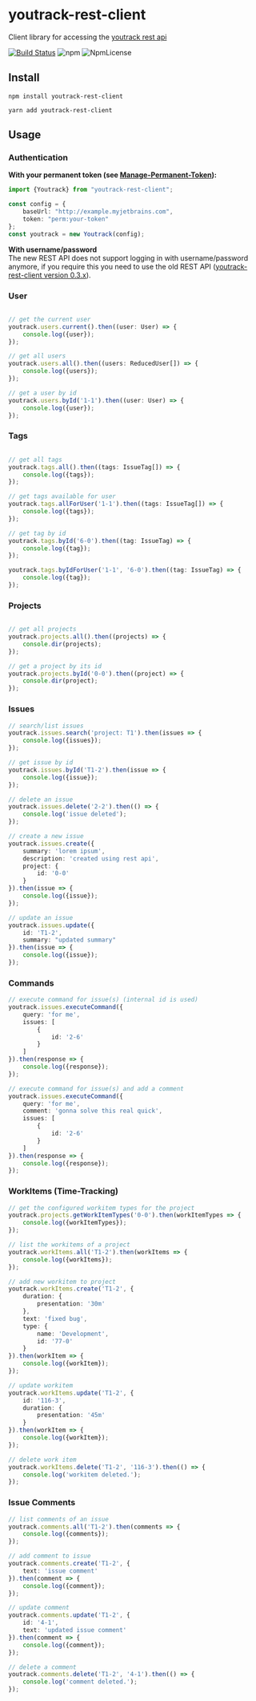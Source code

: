 # youtrack-rest-client
Client library for accessing the [youtrack rest api](https://www.jetbrains.com/help/youtrack/standalone/youtrack-rest-api-reference.html)

[![Build Status](https://travis-ci.com/shanehofstetter/youtrack-rest-client.svg?branch=master)](https://travis-ci.com/shanehofstetter/youtrack-rest-client)
![npm](https://img.shields.io/npm/v/youtrack-rest-client.svg)
![NpmLicense](https://img.shields.io/npm/l/youtrack-rest-client.svg)


## Install
```
npm install youtrack-rest-client
```
```
yarn add youtrack-rest-client
```


## Usage

### Authentication

**With your permanent token (see [Manage-Permanent-Token](https://www.jetbrains.com/help/youtrack/incloud/Manage-Permanent-Token.html)):**
```typescript
import {Youtrack} from "youtrack-rest-client";

const config = {
    baseUrl: "http://example.myjetbrains.com", 
    token: "perm:your-token"
};
const youtrack = new Youtrack(config);
```

**With username/password**  
The new REST API does not support logging in with username/password anymore, if you require this you need to use the old REST API ([youtrack-rest-client version 0.3.x](https://github.com/shanehofstetter/youtrack-rest-client/releases/tag/v0.3.2)).

### User

```typescript

// get the current user
youtrack.users.current().then((user: User) => {
    console.log({user});
});

// get all users
youtrack.users.all().then((users: ReducedUser[]) => {
    console.log({users});
});

// get a user by id
youtrack.users.byId('1-1').then((user: User) => {
    console.log({user});
});

```

### Tags
```typescript

// get all tags
youtrack.tags.all().then((tags: IssueTag[]) => {
    console.log({tags});
});

// get tags available for user
youtrack.tags.allForUser('1-1').then((tags: IssueTag[]) => {
    console.log({tags});
});

// get tag by id
youtrack.tags.byId('6-0').then((tag: IssueTag) => {
    console.log({tag});
});

youtrack.tags.byIdForUser('1-1', '6-0').then((tag: IssueTag) => {
    console.log({tag});
});
```

### Projects
```typescript

// get all projects
youtrack.projects.all().then((projects) => {
    console.dir(projects);
});

// get a project by its id
youtrack.projects.byId('0-0').then((project) => {
    console.dir(project);
});

```

### Issues

```typescript
// search/list issues
youtrack.issues.search('project: T1').then(issues => {
    console.log({issues});
});
```

```typescript
// get issue by id
youtrack.issues.byId('T1-2').then(issue => {
    console.log({issue});
});
```

```typescript
// delete an issue
youtrack.issues.delete('2-2').then(() => {
    console.log('issue deleted');
});
```

```typescript
// create a new issue
youtrack.issues.create({
    summary: 'lorem ipsum',
    description: 'created using rest api',
    project: {
        id: '0-0'
    }
}).then(issue => {
    console.log({issue});
});
```

```typescript
// update an issue
youtrack.issues.update({
    id: 'T1-2',
    summary: "updated summary"
}).then(issue => {
    console.log({issue});
});
```

### Commands

```typescript
// execute command for issue(s) (internal id is used)
youtrack.issues.executeCommand({
    query: 'for me',
    issues: [
        {
            id: '2-6'
        }
    ]
}).then(response => {
    console.log({response});
});
```

```typescript
// execute command for issue(s) and add a comment
youtrack.issues.executeCommand({
    query: 'for me',
    comment: 'gonna solve this real quick',
    issues: [
        {
            id: '2-6'
        }
    ]
}).then(response => {
    console.log({response});
});
```

### WorkItems (Time-Tracking)

```typescript
// get the configured workitem types for the project
youtrack.projects.getWorkItemTypes('0-0').then(workItemTypes => {
    console.log({workItemTypes});
});
```

```typescript
// list the workitems of a project
youtrack.workItems.all('T1-2').then(workItems => {
    console.log({workItems});
});
```

```typescript
// add new workitem to project
youtrack.workItems.create('T1-2', {
    duration: {
        presentation: '30m'
    },
    text: 'fixed bug',
    type: {
        name: 'Development',
        id: '77-0'
    }
}).then(workItem => {
    console.log({workItem});
});
```

```typescript
// update workitem
youtrack.workItems.update('T1-2', {
    id: '116-3',
    duration: {
        presentation: '45m'
    }
}).then(workItem => {
    console.log({workItem});
});
```

```typescript
// delete work item
youtrack.workItems.delete('T1-2', '116-3').then(() => {
    console.log('workitem deleted.');
});
```

### Issue Comments

```typescript
// list comments of an issue
youtrack.comments.all('T1-2').then(comments => {
    console.log({comments});
});
```

```typescript
// add comment to issue
youtrack.comments.create('T1-2', {
    text: 'issue comment'
}).then(comment => {
    console.log({comment});
});
```

```typescript
// update comment
youtrack.comments.update('T1-2', {
    id: '4-1',
    text: 'updated issue comment'
}).then(comment => {
    console.log({comment});
});
```

```typescript
// delete a comment
youtrack.comments.delete('T1-2', '4-1').then(() => {
    console.log('comment deleted.');
});
```